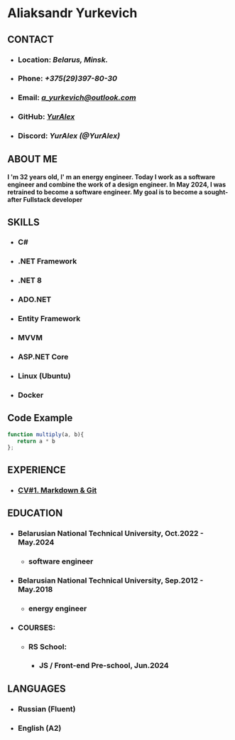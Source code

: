 # **Aliaksandr Yurkevich**
## **CONTACT**
* ### **Location:** *Belarus, Minsk.* 
* ### **Phone:** *+375(29)397-80-30*
* ### **Email:** *a_yurkevich@outlook.com*
* ### **GitHub:** *[YurAlex](https://github.com/YurAlex)*
* ### **Discord:** *YurAlex (@YurAlex)*
## **ABOUT ME**
#### I 'm 32 years old, I' m an energy engineer. Today I work as a software engineer and combine the work of a design engineer. In May 2024, I was retrained to become a software engineer.  My goal is to become a sought-after Fullstack developer
## **SKILLS**
* ### C#
* ### .NET Framework
* ### .NET 8
* ### ADO.NET
* ### Entity Framework
* ### MVVM
* ### ASP.NET Core
* ### Linux (Ubuntu)
* ### Docker
## **Code Example**
```javascript
function multiply(a, b){
   return a * b
};
```
## **EXPERIENCE**
* ### [CV#1. Markdown & Git](https://github.com/YurAlex/rsschool-cv)
## **EDUCATION**
* ### **Belarusian National Technical University**, Oct.2022 - May.2024
    * ### software engineer
* ### **Belarusian National Technical University**, Sep.2012 - May.2018
    * ### energy engineer
* ### **COURSES:**
    * ### RS School:
        * ### JS / Front-end Pre-school, Jun.2024
## **LANGUAGES**
* ### Russian (Fluent)
* ### English (A2)
